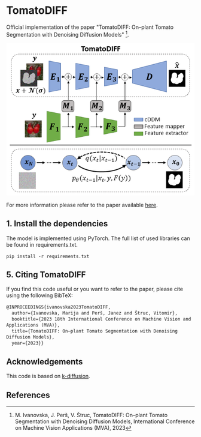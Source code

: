# TomatoDIFF
Official implementation of the paper "TomatoDIFF: On–plant Tomato Segmentation with Denoising Diffusion Models" [^1].

![TomatoDIFF](TomatoDIFF.png)

For more information please refer to the paper available [here]().

## 1. Install the dependencies
The model is implemented using PyTorch. The full list of used libraries can be found in requirements.txt.
```
pip install -r requirements.txt
```

## 5. Citing TomatoDIFF
If you find this code useful or you want to refer to the paper, please cite using the following BibTeX:
```
@INPROCEEDINGS{ivanovska2023TomatoDIFF,
  author={Ivanovska, Marija and Perš, Janez and Štruc, Vitomir},
  booktitle={2023 18th International Conference on Machine Vision and Applications (MVA)}, 
  title={TomatoDIFF: On–plant Tomato Segmentation with Denoising Diffusion Models}, 
  year={2023}}
```

## Acknowledgements
This code is based on [k-diffusion](https://github.com/crowsonkb/k-diffusion).

## References
[^1]: M. Ivanovska, J. Perš, V. Štruc, TomatoDIFF: On–plant Tomato Segmentation with Denoising Diffusion Models, International Conference on Machine Vision Applications (MVA), 2023

